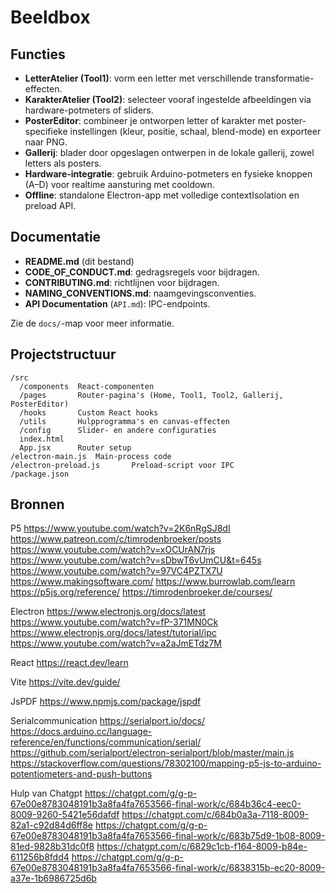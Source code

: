 # Beeldbox

## Functies

- **LetterAtelier (Tool1)**: vorm een letter met verschillende transformatie-effecten.
- **KarakterAtelier (Tool2)**: selecteer vooraf ingestelde afbeeldingen via hardware-potmeters of sliders.
- **PosterEditor**: combineer je ontworpen letter of karakter met poster-specifieke instellingen (kleur, positie, schaal, blend-mode) en exporteer naar PNG.
- **Gallerij**: blader door opgeslagen ontwerpen in de lokale gallerij, zowel letters als posters.
- **Hardware-integratie**: gebruik Arduino-potmeters en fysieke knoppen (A–D) voor realtime aansturing met cooldown.
- **Offline**: standalone Electron-app met volledige contextIsolation en preload API.

## Documentatie

- **README.md** (dit bestand)
- **CODE_OF_CONDUCT.md**: gedragsregels voor bijdragen.
- **CONTRIBUTING.md**: richtlijnen voor bijdragen.
- **NAMING_CONVENTIONS.md**: naamgevingsconventies.
- **API Documentation** (`API.md`): IPC-endpoints.

Zie de `docs/`-map voor meer informatie.

## Projectstructuur

```
/src
  /components  React-componenten
  /pages       Router-pagina's (Home, Tool1, Tool2, Gallerij, PosterEditor)
  /hooks       Custom React hooks
  /utils       Hulpprogramma's en canvas-effecten
  /config      Slider- en andere configuraties
  index.html
  App.jsx      Router setup
/electron-main.js  Main-process code
/electron-preload.js       Preload-script voor IPC
/package.json
```

## Bronnen

P5
https://www.youtube.com/watch?v=2K6nRgSJ8dI
https://www.patreon.com/c/timrodenbroeker/posts
https://www.youtube.com/watch?v=xOCUrAN7rjs
https://www.youtube.com/watch?v=sDbwT6vUmCU&t=645s
https://www.youtube.com/watch?v=97VC4PZTX7U
https://www.makingsoftware.com/
https://www.burrowlab.com/learn
https://p5js.org/reference/
https://timrodenbroeker.de/courses/

Electron
https://www.electronjs.org/docs/latest
https://www.youtube.com/watch?v=fP-371MN0Ck
https://www.electronjs.org/docs/latest/tutorial/ipc
https://www.youtube.com/watch?v=a2aJmETdz7M

React
https://react.dev/learn

Vite
https://vite.dev/guide/

JsPDF
https://www.npmjs.com/package/jspdf

Serialcommunication
https://serialport.io/docs/
https://docs.arduino.cc/language-reference/en/functions/communication/serial/
https://github.com/serialport/electron-serialport/blob/master/main.js
https://stackoverflow.com/questions/78302100/mapping-p5-js-to-arduino-potentiometers-and-push-buttons

Hulp van Chatgpt
https://chatgpt.com/g/g-p-67e00e8783048191b3a8fa4fa7653566-final-work/c/684b36c4-eec0-8009-9260-5421e56dafdf
https://chatgpt.com/c/684b0a3a-7118-8009-82a1-c92d84d6ff8e
https://chatgpt.com/g/g-p-67e00e8783048191b3a8fa4fa7653566-final-work/c/683b75d9-1b08-8009-81ed-9828b31dc0f8
https://chatgpt.com/c/6829c1cb-f164-8009-b84e-611256b8fdd4
https://chatgpt.com/g/g-p-67e00e8783048191b3a8fa4fa7653566-final-work/c/6838315b-ec20-8009-a37e-1b6986725d6b
